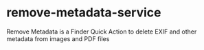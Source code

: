 # remove-metadata-service
Remove Metadata is a Finder Quick Action to delete EXIF and other metadata from images and PDF files
